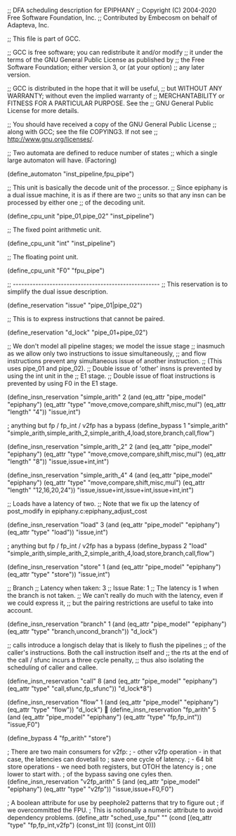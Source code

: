 ;; DFA scheduling description for EPIPHANY
;; Copyright (C) 2004-2020 Free Software Foundation, Inc.
;; Contributed by Embecosm on behalf of Adapteva, Inc.

;; This file is part of GCC.

;; GCC is free software; you can redistribute it and/or modify
;; it under the terms of the GNU General Public License as published by
;; the Free Software Foundation; either version 3, or (at your option)
;; any later version.

;; GCC is distributed in the hope that it will be useful,
;; but WITHOUT ANY WARRANTY; without even the implied warranty of
;; MERCHANTABILITY or FITNESS FOR A PARTICULAR PURPOSE.  See the
;; GNU General Public License for more details.

;; You should have received a copy of the GNU General Public License
;; along with GCC; see the file COPYING3.  If not see
;; <http://www.gnu.org/licenses/>.

;; Two automata are defined to reduce number of states
;; which a single large automaton will have. (Factoring)

(define_automaton "inst_pipeline,fpu_pipe")

;; This unit is basically the decode unit of the processor.
;; Since epiphany is a dual issue machine, it is as if there are two
;; units so that any insn can be processed by either one
;; of the decoding unit.

(define_cpu_unit "pipe_01,pipe_02" "inst_pipeline")

;; The fixed point arithmetic unit.

(define_cpu_unit  "int" "inst_pipeline")

;; The floating point unit.

(define_cpu_unit "F0" "fpu_pipe")

;; ----------------------------------------------------
;; This reservation is to simplify the dual issue description.

(define_reservation  "issue"  "pipe_01|pipe_02")

;; This is to express instructions that cannot be paired.

(define_reservation  "d_lock" "pipe_01+pipe_02")

;; We don't model all pipeline stages; we model the issue stage
;; inasmuch as we allow only two instructions to issue simultaneously,
;; and flow instructions prevent any simultaneous issue of another instruction.
;; (This uses pipe_01 and pipe_02).
;; Double issue of 'other' insns is prevented by using the int unit in the
;; E1 stage.
;; Double issue of float instructions is prevented by using F0 in the E1 stage.

(define_insn_reservation "simple_arith" 2
  (and (eq_attr "pipe_model" "epiphany")
       (eq_attr "type" "move,cmove,compare,shift,misc,mul")
       (eq_attr "length" "4"))
  "issue,int")

; anything but fp / fp_int / v2fp has a bypass
(define_bypass 1 "simple_arith" "simple_arith,simple_arith_2,simple_arith_4,load,store,branch,call,flow")

(define_insn_reservation "simple_arith_2" 2
  (and (eq_attr "pipe_model" "epiphany")
       (eq_attr "type" "move,cmove,compare,shift,misc,mul")
       (eq_attr "length" "8"))
  "issue,issue+int,int")

(define_insn_reservation "simple_arith_4" 4
  (and (eq_attr "pipe_model" "epiphany")
       (eq_attr "type" "move,compare,shift,misc,mul")
       (eq_attr "length" "12,16,20,24"))
  "issue,issue+int,issue+int,issue+int,int")

;; Loads have a latency of two.
;; Note that we fix up the latency of post_modify in epiphany.c:epiphany_adjust_cost

(define_insn_reservation "load" 3
  (and (eq_attr "pipe_model" "epiphany")
       (eq_attr "type" "load"))
  "issue,int")

; anything but fp / fp_int / v2fp has a bypass
(define_bypass 2 "load" "simple_arith,simple_arith_2,simple_arith_4,load,store,branch,call,flow")

(define_insn_reservation "store" 1
  (and (eq_attr "pipe_model" "epiphany")
       (eq_attr "type" "store"))
  "issue,int")

;; Branch
;; Latency when taken: 	3
;; Issue Rate: 	1
;; The latency is 1 when the branch is not taken.
;; We can't really do much with the latency, even if we could express it,
;; but the pairing restrictions are useful to take into account.

(define_insn_reservation "branch"  1
  (and (eq_attr "pipe_model" "epiphany")
       (eq_attr "type" "branch,uncond_branch"))
  "d_lock")

;; calls introduce a longisch delay that is likely to flush the pipelines
;; of the caller's instructions.  Both the call instruction itself and
;; the rts at the end of the call / sfunc incurs a three cycle penalty,
;; thus also isolating the scheduling of caller and callee.

(define_insn_reservation "call" 8
  (and (eq_attr "pipe_model" "epiphany")
       (eq_attr "type" "call,sfunc,fp_sfunc"))
  "d_lock*8")

(define_insn_reservation "flow" 1
  (and (eq_attr "pipe_model" "epiphany")
       (eq_attr "type" "flow"))
  "d_lock")

(define_insn_reservation "fp_arith"  5
  (and (eq_attr "pipe_model" "epiphany")
       (eq_attr "type" "fp,fp_int"))
  "issue,F0")

(define_bypass 4 "fp_arith" "store")

; There are two main consumers for v2fp:
; - other v2fp operation - in that case, the latencies can dovetail to
;   save one cycle of latency.
; - 64 bit store operations - we need both registers, but OTOH the latency is
; one lower to start with.
; of the bypass saving one cyles then.
(define_insn_reservation "v2fp_arith"  5
  (and (eq_attr "pipe_model" "epiphany")
       (eq_attr "type" "v2fp"))
  "issue,issue+F0,F0")

; A boolean attribute for use by peephole2 patterns that try to figure out
; if we overcommitted the FPU.
; This is notionally a numeric attribute to avoid dependency problems.
(define_attr "sched_use_fpu" ""
  (cond [(eq_attr "type" "fp,fp_int,v2fp") (const_int 1)]
	(const_int 0)))
